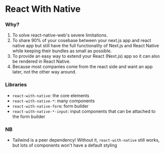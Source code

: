 # React With Native

### Why?

1. To solve react-native-web's severe limitations.
2. To share 90% of your cosebase between your next.js app and react native app but still have the full functionality of Next.js and React Native while keeping their bundles as small as possible.
3. To provide an easy way to extend your React (Next.js) app so it can also be rendered in React Native.
4. Because most companies come from the react side and want an app later, not the other way around.

### Libraries

- `react-with-native`: the core elements
- `react-with-native-*`: many components
- `react-with-native-form`: form builder
- `react-with-native-*-input`: input components that can be attached to the form builder

### NB

- Tailwind is a peer dependency! Without it, `react-with-native` still works, but lots of components won't have a default styling
